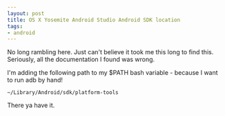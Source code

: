```yaml
---
layout: post
title: OS X Yosemite Android Studio Android SDK location
tags:
- android
---
```


No long rambling here.  Just can't believe it took me this long to find this.  Seriously, all the documentation I found was wrong.

I'm adding the following path to my $PATH bash variable - because I want to run adb by hand!

    ~/Library/Android/sdk/platform-tools

There ya have it.
